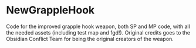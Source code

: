 NewGrappleHook
==============

Code for the improved grapple hook weapon, both SP and MP code, with all the needed assets (including test map and fgd!). Original credits goes to the Obsidian Conflict Team for being the original creators of the weapon.
